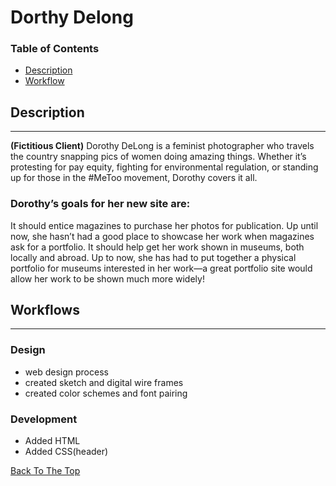 # Dorthy Delong

### Table of Contents

- [Description](#description)
- [Workflow](#workflow)

<!-- - [References](#references)
- [License](#license)
- [Author Info](#author-info) -->


## Description
---
**(Fictitious Client)** Dorothy DeLong is a feminist photographer who travels the country snapping pics of women doing amazing things. Whether it’s protesting for pay equity, fighting for environmental regulation, or standing up for those in the #MeToo movement, Dorothy covers it all.

### Dorothy’s goals for her new site are:
It should entice magazines to purchase her photos for publication. Up until now, she hasn’t had a good place to showcase her work when magazines ask for a portfolio.
It should help get her work shown in museums, both locally and abroad. Up to now, she has had to put together a physical portfolio for museums interested in her work—a great portfolio site would allow her work to be shown much more widely!

## Workflows
---
### Design
- web design process
- created sketch and digital wire frames
- created color schemes and font pairing

### Development
- Added HTML
- Added CSS(header)

[Back To The Top](#table-of-contents)
